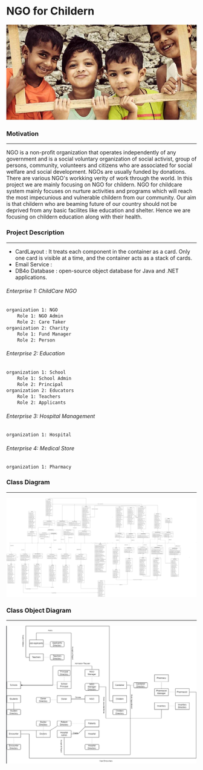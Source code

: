 # NGO for Childern 
![titleImage](https://github.com/ChannalKishor/Channal_Kishor_002737089/blob/main/Project%20programs/NGO_Image.jpg)



### Motivation
------------
NGO is a non-profit organization that operates independently of any government and is a social voluntary organization of social activist, group of persons, community, volunteers and citizens who are associated for social welfare and social development. NGOs are usually funded by donations. There are various NGO's workking verity of work through the world. In this project we are mainly focusing on NGO for childern. NGO for childcare system mainly focuses on nurture activities and programs which will reach the most impecunious and vulnerable childern from our community. Our aim is that childern who are beaming future of our country should not be deprived from any basic facilites like education and shelter. Hence we are focusing on childern education along with their health.


### Project Description
------------
- CardLayout : It treats each component in the container as a card. Only one card is visible at a time, and the container acts as a stack of cards.
- Email Service : 
- DB4o Database : open-source object database for Java and .NET applications.

###### Enterprise 1: ChildCare NGO
	organization 1: NGO
		Role 1: NGO Admin
		Role 2: Care Taker
	organization 2: Charity
		Role 1: Fund Manager
		Role 2: Person

###### Enterprise 2: Education
	organization 1: School
		Role 1: School Admin
		Role 2: Principal
	organization 2: Educators
		Role 1: Teachers
		Role 2: Applicants

###### Enterprise 3: Hospital Management
	organization 1: Hospital 
	
###### Enterprise 4: Medical Store
	organization 1: Pharmacy


### Class Diagram
------------
![CD](https://github.com/ChannalKishor/Channal_Kishor_002737089/blob/main/Project%20programs/Class_Diagram.png)



### Class Object Diagram
------------
![COD](https://github.com/ChannalKishor/Channal_Kishor_002737089/blob/main/Project%20programs/Object_Diagram.png)

